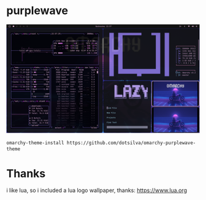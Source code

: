 # purplewave

![Image](https://github.com/dotsilva/omarchy-purplewave-theme/blob/a1646c64dfa3723d1d0db4765e049ac7e2a112bf/preview.png)

```
omarchy-theme-install https://github.com/dotsilva/omarchy-purplewave-theme
```

# Thanks

i like lua, so i included a lua logo wallpaper, thanks: https://www.lua.org

